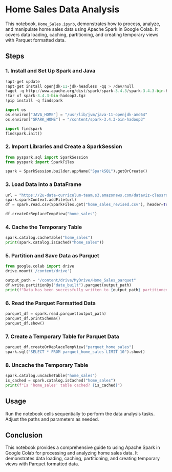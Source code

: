 
# Home Sales Data Analysis

This notebook, `Home_Sales.ipynb`, demonstrates how to process, analyze, and manipulate home sales data using Apache Spark in Google Colab. It covers data loading, caching, partitioning, and creating temporary views with Parquet formatted data. 

## Steps

### 1. Install and Set Up Spark and Java

```python
!apt-get update
!apt-get install openjdk-11-jdk-headless -qq > /dev/null
!wget -q http://www.apache.org/dist/spark/spark-3.4.3/spark-3.4.3-bin-hadoop3.tgz
!tar xf spark-3.4.3-bin-hadoop3.tgz
!pip install -q findspark

import os
os.environ["JAVA_HOME"] = "/usr/lib/jvm/java-11-openjdk-amd64"
os.environ["SPARK_HOME"] = "/content/spark-3.4.3-bin-hadoop3"

import findspark
findspark.init()
```

### 2. Import Libraries and Create a SparkSession

```python
from pyspark.sql import SparkSession
from pyspark import SparkFiles

spark = SparkSession.builder.appName("SparkSQL").getOrCreate()
```

### 3. Load Data into a DataFrame

```python
url = "https://2u-data-curriculum-team.s3.amazonaws.com/dataviz-classroom/v1.2/22-big-data/home_sales_revised.csv"
spark.sparkContext.addFile(url)
df = spark.read.csv(SparkFiles.get("home_sales_revised.csv"), header=True, inferSchema=True)

df.createOrReplaceTempView("home_sales")
```

### 4. Cache the Temporary Table

```python
spark.catalog.cacheTable("home_sales")
print(spark.catalog.isCached("home_sales"))
```

### 5. Partition and Save Data as Parquet

```python
from google.colab import drive
drive.mount('/content/drive')

output_path = "/content/drive/MyDrive/Home_Sales_parquet"
df.write.partitionBy("date_built").parquet(output_path)
print(f"Data has been successfully written to {output_path} partitioned by 'date_built'.")
```

### 6. Read the Parquet Formatted Data

```python
parquet_df = spark.read.parquet(output_path)
parquet_df.printSchema()
parquet_df.show()
```

### 7. Create a Temporary Table for Parquet Data

```python
parquet_df.createOrReplaceTempView("parquet_home_sales")
spark.sql("SELECT * FROM parquet_home_sales LIMIT 10").show()
```

### 8. Uncache the Temporary Table

```python
spark.catalog.uncacheTable("home_sales")
is_cached = spark.catalog.isCached("home_sales")
print(f"Is 'home_sales' table cached? {is_cached}")
```

## Usage

Run the notebook cells sequentially to perform the data analysis tasks. Adjust the paths and parameters as needed.

## Conclusion

This notebook provides a comprehensive guide to using Apache Spark in Google Colab for processing and analyzing home sales data. It demonstrates data loading, caching, partitioning, and creating temporary views with Parquet formatted data.
